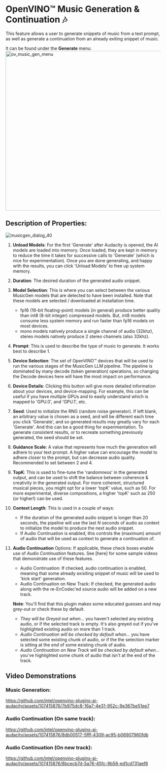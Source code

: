 # OpenVINO™ Music Generation & Continuation :notes:

This feature allows a user to generate snippets of music from a text prompt, as well as generate a continuation from an already exiting snippet of music.  

It can be found under the **Generate** menu:  
<img width="518" alt="ov_music_gen_menu" src="https://github.com/intel/openvino-plugins-ai-audacity/assets/107415876/7be98a8c-f345-4700-9b20-9733c097870b">

## Description of Properties:
![musicgen_dialog_40](https://github.com/intel/openvino-plugins-ai-audacity/assets/107415876/876b95f3-c146-45ef-8f9d-5ca25a10931c)

1. **Unload Models**: For the first 'Generate' after Audacity is opened, the AI models are loaded into memory. Once loaded, they are kept in memory to reduce the time it takes for successive calls to 'Generate' (which is nice for experimentation). Once you are done generating, and happy with the results, you can click 'Unload Models' to free up system memory.
2. **Duration**: The desired duration of the generated audio snippet.
3. **Model Selection**: This is where you can select between the various MusicGen models that are detected to have been installed. Note that these models are selected / downloaded at installation time.
   - fp16 (16-bit floating-point) models (in general) produce better quality than int8 (8-bit integer) compressed models. But, int8 models consume less system memory and run faster than fp16 models on most devices.
   - mono models natively produce a single channel of audio (32khz), stereo models natively produce 2 stereo channels (also 32khz).
4. **Prompt**: This is used to describe the type of music to generate. It works best to describe 1.
5. **Device Selection**: The set of OpenVINO™ devices that will be used to run the various stages of the MusicGen LLM pipeline. The pipeline is dominated by many decode (token generation) operations, so changing the Decode devices here will have the most impact on performance.
6. **Device Details**: Clicking this button will give more detailed information about your devices, and device-mapping. For example, this can be useful if you have multiple GPUs and to easily understand which is mapped to 'GPU.0', and 'GPU.1', etc.
7. **Seed**: Used to initialize the RNG (random noise generator). If left blank, an arbitrary value is chosen as a seed, and will be different each time you click 'Generate', and so generated results may greatly vary for each 'Generate'. And this can be a good thing for experimentation. To generate consistent results, or to recreate something previously generated, the seed should be set.
8. **Guidance Scale**: A value that represents how much the generation will adhere to your text prompt. A higher value can encourage the model to adhere closer to the prompt, but can decrease audio quality. Recommended to set between 2 and 4.
9. **TopK**: This is used to fine-tune the 'randomness' in the generated output, and can be used to shift the balance between coherence & creativity in the generated output. For more coherent, structured musical pieces, you might opt for a lower 'topK' value, such as 50. For more experimental, diverse compositions, a higher 'topK' such as 250 (or higher!) can be used. 
10. **Context Length**: This is used in a couple of ways:
    - If the duration of the generated audio snippet is longer than 20 seconds, the pipeline will use the last *N* seconds of audio as context to initialize the model to produce the next audio snippet.
    - If Audio Continuation is enabled, this controls the (maximum) amount of audio that will be used as context to generate a continuation of.
12. **Audio Continuation** Options: If applicable, these check boxes enable use of *Audio Continuation* features. See [here] for some sample videos that demonstrate use of these features.
    - Audio Continuation: If checked, audio continuation is enabled, meaning that some already exisiting snippet of music will be used to 'kick start' generation.
    - Audio Continuation on New Track: If checked, the generated audio along with the re-EnCodec'ed source audio will be added on a new track.

    **Note**: You'll find that this plugin makes some educated guesses and may grey-out or check these by default.
    - *They will be Greyed out when...* you haven't selected any existing audio, or if the selected track is empty. It's also greyed out if you've highlighted existing audio on more than 1 track.
    - *Audio Continuation will be checked by default when...* you have selected some existing chunk of audio, or if the the selection marker is sitting at the *end* of some existing chunk of audio.
    - *Audio Continuation on New Track will be checked by default when...* you've highlighted some chunk of audio that isn't at the end of the track. 
    

## Video Demonstrations

### Music Generation:
https://github.com/intel/openvino-plugins-ai-audacity/assets/107415876/7b975dc8-16a7-4e31-952c-9e367be51ee7

### Audio Continuation (On same track):
https://github.com/intel/openvino-plugins-ai-audacity/assets/107415876/8db00517-5fff-4309-ac95-b06907960fdb

### Audio Continuation (On new track):
https://github.com/intel/openvino-plugins-ai-audacity/assets/107415876/8bcecb7d-5a76-45fc-9b56-ed1cd731aef8


